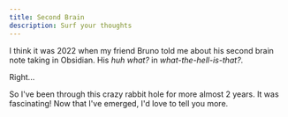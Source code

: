 ```yaml
---
title: Second Brain
description: Surf your thoughts
---
```


I think it was 2022 when my friend Bruno told me about his second brain note taking in Obsidian. His *huh what?* in *what-the-hell-is-that?*.

Right...

So I've been through this crazy rabbit hole for more almost 2 years. It was fascinating! Now that I've emerged, I'd love to tell you more.
